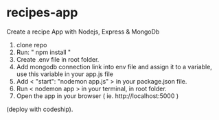 # recipes-app
Create a recipe App with Nodejs, Express &amp; MongoDb

1. clone repo
2. Run: " npm install "
3. Create .env file in root folder.
4. Add mongodb connection link into env file and assign it to a variable, use this variable in your app.js file
5. Add < "start": "nodemon app.js" > in your package.json file.
6. Run < nodemon app > in your terminal, in root folder.
7. Open the app in your browser ( ie. http://localhost:5000 )


(deploy with codeship).